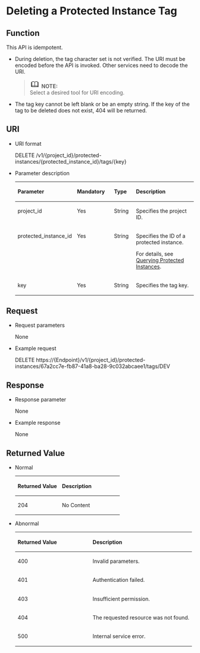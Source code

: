 # Deleting a Protected Instance Tag<a name="sdrs_05_0804"></a>

## Function<a name="section586762416474"></a>

This API is idempotent.

-   During deletion, the tag character set is not verified. The URI must be encoded before the API is invoked. Other services need to decode the URI.

    >![](public_sys-resources/icon-note.gif) **NOTE:**   
    >Select a desired tool for URI encoding.  

-   The tag key cannot be left blank or be an empty string. If the key of the tag to be deleted does not exist, 404 will be returned.

## URI<a name="section148681724194714"></a>

-   URI format

    DELETE /v1/\{project\_id\}/protected-instances/\{protected\_instance\_id\}/tags/\{key\}

-   Parameter description

    <a name="table19869724104710"></a>
    <table><thead align="left"><tr id="row9941182444715"><th class="cellrowborder" valign="top" width="19.388061193880613%" id="mcps1.1.5.1.1"><p id="p29421924124710"><a name="p29421924124710"></a><a name="p29421924124710"></a><strong id="b842352706162023"><a name="b842352706162023"></a><a name="b842352706162023"></a>Parameter</strong></p>
    </th>
    <th class="cellrowborder" valign="top" width="22.447755224477554%" id="mcps1.1.5.1.2"><p id="p1942182444714"><a name="p1942182444714"></a><a name="p1942182444714"></a><strong id="b84235270615447"><a name="b84235270615447"></a><a name="b84235270615447"></a>Mandatory</strong></p>
    </th>
    <th class="cellrowborder" valign="top" width="13.268673132686734%" id="mcps1.1.5.1.3"><p id="p1094292474718"><a name="p1094292474718"></a><a name="p1094292474718"></a><strong id="b84235270615453"><a name="b84235270615453"></a><a name="b84235270615453"></a>Type</strong></p>
    </th>
    <th class="cellrowborder" valign="top" width="44.89551044895511%" id="mcps1.1.5.1.4"><p id="p494216248471"><a name="p494216248471"></a><a name="p494216248471"></a><strong id="b84235270615457"><a name="b84235270615457"></a><a name="b84235270615457"></a>Description</strong></p>
    </th>
    </tr>
    </thead>
    <tbody><tr id="row17942152417472"><td class="cellrowborder" valign="top" width="19.388061193880613%" headers="mcps1.1.5.1.1 "><p id="p20942192416476"><a name="p20942192416476"></a><a name="p20942192416476"></a>project_id</p>
    </td>
    <td class="cellrowborder" valign="top" width="22.447755224477554%" headers="mcps1.1.5.1.2 "><p id="p1194292474719"><a name="p1194292474719"></a><a name="p1194292474719"></a>Yes</p>
    </td>
    <td class="cellrowborder" valign="top" width="13.268673132686734%" headers="mcps1.1.5.1.3 "><p id="p14942112410476"><a name="p14942112410476"></a><a name="p14942112410476"></a>String</p>
    </td>
    <td class="cellrowborder" valign="top" width="44.89551044895511%" headers="mcps1.1.5.1.4 "><p id="p14942824134715"><a name="p14942824134715"></a><a name="p14942824134715"></a>Specifies the project ID.</p>
    </td>
    </tr>
    <tr id="row69427244479"><td class="cellrowborder" valign="top" width="19.388061193880613%" headers="mcps1.1.5.1.1 "><p id="p16942624134713"><a name="p16942624134713"></a><a name="p16942624134713"></a>protected_instance_id</p>
    </td>
    <td class="cellrowborder" valign="top" width="22.447755224477554%" headers="mcps1.1.5.1.2 "><p id="p0942182434710"><a name="p0942182434710"></a><a name="p0942182434710"></a>Yes</p>
    </td>
    <td class="cellrowborder" valign="top" width="13.268673132686734%" headers="mcps1.1.5.1.3 "><p id="p1694232484719"><a name="p1694232484719"></a><a name="p1694232484719"></a>String</p>
    </td>
    <td class="cellrowborder" valign="top" width="44.89551044895511%" headers="mcps1.1.5.1.4 "><p id="p394216244475"><a name="p394216244475"></a><a name="p394216244475"></a>Specifies the ID of a protected instance.</p>
    <p id="p1824552055516"><a name="p1824552055516"></a><a name="p1824552055516"></a>For details, see <a href="querying-protected-instances.md">Querying Protected Instances</a>.</p>
    </td>
    </tr>
    <tr id="row594212484714"><td class="cellrowborder" valign="top" width="19.388061193880613%" headers="mcps1.1.5.1.1 "><p id="p1994242417477"><a name="p1994242417477"></a><a name="p1994242417477"></a>key</p>
    </td>
    <td class="cellrowborder" valign="top" width="22.447755224477554%" headers="mcps1.1.5.1.2 "><p id="p99423241472"><a name="p99423241472"></a><a name="p99423241472"></a>Yes</p>
    </td>
    <td class="cellrowborder" valign="top" width="13.268673132686734%" headers="mcps1.1.5.1.3 "><p id="p1694242474714"><a name="p1694242474714"></a><a name="p1694242474714"></a>String</p>
    </td>
    <td class="cellrowborder" valign="top" width="44.89551044895511%" headers="mcps1.1.5.1.4 "><p id="p20942172419475"><a name="p20942172419475"></a><a name="p20942172419475"></a>Specifies the tag key.</p>
    </td>
    </tr>
    </tbody>
    </table>


## Request<a name="section387732419479"></a>

-   Request parameters

    None

-   Example request

    DELETE https://\{Endpoint\}/v1/\{project\_id\}/protected-instances/67a2cc7e-fb87-41a8-ba28-9c032abcaee1/tags/DEV


## Response<a name="section794735716551"></a>

-   Response parameter

    None

-   Example response

    None


## **Returned Value**<a name="section8878224104719"></a>

-   Normal

    <a name="table688042414711"></a>
    <table><thead align="left"><tr id="row15943192412479"><th class="cellrowborder" valign="top" width="42.42%" id="mcps1.1.3.1.1"><p id="p1943102424714"><a name="p1943102424714"></a><a name="p1943102424714"></a><strong id="b308046617"><a name="b308046617"></a><a name="b308046617"></a>Returned Value</strong></p>
    </th>
    <th class="cellrowborder" valign="top" width="57.58%" id="mcps1.1.3.1.2"><p id="p199431524144718"><a name="p199431524144718"></a><a name="p199431524144718"></a><strong id="b1128765199"><a name="b1128765199"></a><a name="b1128765199"></a>Description</strong></p>
    </th>
    </tr>
    </thead>
    <tbody><tr id="row7943224104718"><td class="cellrowborder" valign="top" width="42.42%" headers="mcps1.1.3.1.1 "><p id="p14943824124711"><a name="p14943824124711"></a><a name="p14943824124711"></a>204</p>
    </td>
    <td class="cellrowborder" valign="top" width="57.58%" headers="mcps1.1.3.1.2 "><p id="p89431524154710"><a name="p89431524154710"></a><a name="p89431524154710"></a>No Content</p>
    </td>
    </tr>
    </tbody>
    </table>


-   Abnormal

    <a name="table488272434713"></a>
    <table><thead align="left"><tr id="row7943624134715"><th class="cellrowborder" valign="top" width="42.42%" id="mcps1.1.3.1.1"><p id="p894316243477"><a name="p894316243477"></a><a name="p894316243477"></a><strong id="b82839864"><a name="b82839864"></a><a name="b82839864"></a>Returned Value</strong></p>
    </th>
    <th class="cellrowborder" valign="top" width="57.58%" id="mcps1.1.3.1.2"><p id="p4943172414470"><a name="p4943172414470"></a><a name="p4943172414470"></a><strong id="b1185669954"><a name="b1185669954"></a><a name="b1185669954"></a>Description</strong></p>
    </th>
    </tr>
    </thead>
    <tbody><tr id="row3943132411476"><td class="cellrowborder" valign="top" width="42.42%" headers="mcps1.1.3.1.1 "><p id="p18943122410473"><a name="p18943122410473"></a><a name="p18943122410473"></a>400</p>
    </td>
    <td class="cellrowborder" valign="top" width="57.58%" headers="mcps1.1.3.1.2 "><p id="p69431024114719"><a name="p69431024114719"></a><a name="p69431024114719"></a>Invalid parameters.</p>
    </td>
    </tr>
    <tr id="row15943102413472"><td class="cellrowborder" valign="top" width="42.42%" headers="mcps1.1.3.1.1 "><p id="p10943224194715"><a name="p10943224194715"></a><a name="p10943224194715"></a>401</p>
    </td>
    <td class="cellrowborder" valign="top" width="57.58%" headers="mcps1.1.3.1.2 "><p id="p2094332454713"><a name="p2094332454713"></a><a name="p2094332454713"></a>Authentication failed.</p>
    </td>
    </tr>
    <tr id="row169431324144718"><td class="cellrowborder" valign="top" width="42.42%" headers="mcps1.1.3.1.1 "><p id="p5943142413478"><a name="p5943142413478"></a><a name="p5943142413478"></a>403</p>
    </td>
    <td class="cellrowborder" valign="top" width="57.58%" headers="mcps1.1.3.1.2 "><p id="p12944424194720"><a name="p12944424194720"></a><a name="p12944424194720"></a>Insufficient permission.</p>
    </td>
    </tr>
    <tr id="row394412417470"><td class="cellrowborder" valign="top" width="42.42%" headers="mcps1.1.3.1.1 "><p id="p15944172418479"><a name="p15944172418479"></a><a name="p15944172418479"></a>404</p>
    </td>
    <td class="cellrowborder" valign="top" width="57.58%" headers="mcps1.1.3.1.2 "><p id="p494419248474"><a name="p494419248474"></a><a name="p494419248474"></a>The requested resource was not found.</p>
    </td>
    </tr>
    <tr id="row7944524194717"><td class="cellrowborder" valign="top" width="42.42%" headers="mcps1.1.3.1.1 "><p id="p3944132413479"><a name="p3944132413479"></a><a name="p3944132413479"></a>500</p>
    </td>
    <td class="cellrowborder" valign="top" width="57.58%" headers="mcps1.1.3.1.2 "><p id="p49441024154715"><a name="p49441024154715"></a><a name="p49441024154715"></a>Internal service error.</p>
    </td>
    </tr>
    </tbody>
    </table>


